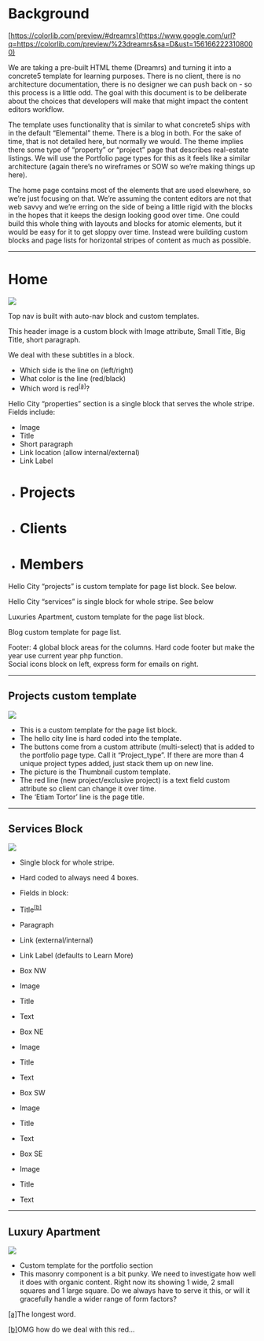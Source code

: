 # Background

[https://colorlib.com/preview/#dreamrs](https://www.google.com/url?q=https://colorlib.com/preview/%23dreamrs&sa=D&ust=1561662223108000)



We are taking a pre-built HTML theme (Dreamrs) and turning it into a concrete5 template for learning purposes. There is no client, there is no architecture documentation, there is no designer we can push back on - so this process is a little odd. The goal with this document is to be deliberate about the choices that developers will make that might impact the content editors workflow.



The template uses functionality that is similar to what concrete5 ships with in the default “Elemental” theme. There is a blog in both. For the sake of time, that is not detailed here, but normally we would. The theme implies there some type of “property” or “project” page that describes real-estate listings. We will use the Portfolio page types for this as it feels like a similar architecture (again there’s no wireframes or SOW so we’re making things up here).



The home page contains most of the elements that are used elsewhere, so we’re just focusing on that. We’re assuming the content editors are not that web savvy and we’re erring on the side of being a little rigid with the blocks in the hopes that it keeps the design looking good over time. One could build this whole thing with layouts and blocks for atomic elements, but it would be easy for it to get sloppy over time. Instead were building custom blocks and page lists for horizontal stripes of content as much as possible.





* * *

# 

# Home

![](images/image4.jpg)

Top nav is built with auto-nav block and custom templates.



This header image is a custom block with Image attribute, Small Title, Big Title, short paragraph.



We deal with these subtitles in a block.

*   Which side is the line on (left/right)
*   What color is the line (red/black)
*   Which word is red<sup>[[a]](#cmnt1)</sup>?



Hello City “properties” section is a single block that serves the whole stripe. Fields include:

*   Image
*   Title 
*   Short paragraph
*   Link location (allow internal/external)
*   Link Label
*   # Projects
*   # Clients
*   # Members



Hello City “projects” is custom template for page list block. See below.



Hello City “services” is single block for whole stripe. See below 



Luxuries Apartment, custom template for the page list block.



Blog custom template for page list.



Footer: 4 global block areas for the columns. Hard code footer but make the year use current year php function.  
Social icons block on left, express form for emails on right.

* * *

## Projects custom template

![](images/image1.jpg)



*   This is a custom template for the page list block.
*   The hello city line is hard coded into the template.
*   The buttons come from a custom attribute (multi-select) that is added to the portfolio page type. Call it “Project_type”. If there are more than 4 unique project types added, just stack them up on new line.
*   The picture is the Thumbnail custom template.
*   The red line (new project/exclusive project) is a text field custom attribute so client can change it over time.
*   The ‘Etiam Tortor’ line is the page title.



* * *

## 

## Services Block

![](images/image2.jpg)



*   Single block for whole stripe.
*   Hard coded to always need 4 boxes.
*   Fields in block:

*   Title<sup>[[b]](#cmnt2)</sup>
*   Paragraph
*   Link (external/internal)
*   Link Label (defaults to Learn More)
*   Box NW

*   Image
*   Title
*   Text

*   Box NE

*   Image
*   Title
*   Text

*   Box SW

*   Image
*   Title
*   Text

*   Box SE

*   Image
*   Title
*   Text



* * *



## Luxury Apartment

![](images/image3.png)

*   Custom template for the portfolio section
*   This masonry component is a bit punky. We need to investigate how well it does with organic content. Right now its showing 1 wide, 2 small squares and 1 large square. Do we always have to serve it this, or will it gracefully handle a wider range of form factors?




[[a]](#cmnt_ref1)The longest word.


[[b]](#cmnt_ref2)OMG how do we deal with this red...
